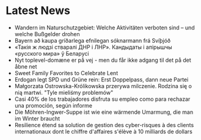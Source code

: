 # Latest News
-  Wandern im Naturschutzgebiet: Welche Aktivitäten verboten sind – und welche Bußgelder drohen
-  Bayern að kaupa gríðarlega efnilegan sóknarmann frá Svíþjóð
-  «Такія ж людзі стваралі ДНР і ЛНР». Кандыдаты і апірышчы «русского мира» ў Беларусі
-  Nyt toplevel-domæne er på vej - men du får ikke adgang til det på det åbne net
-  Sweet Family Favorites to Celebrate Lent
-  Erdogan legt SPD und Grüne rein: Erst Doppelpass, dann neue Partei
-  Małgorzata Ostrowska-Królikowska przerywa milczenie. Rodzina się o nią martwi. "Tyle mieliśmy problemów"
-  Casi 40% de los trabajadores disfruta su empleo como para rechazar una promoción, según informe
-  Die Möhren-Ingwer-Suppe ist wie eine wärmende Umarmung, die man im Winter braucht
-  Resilience étend sa solution de gestion des cyber-risques à des clients internationaux dont le chiffre d'affaires s'élève à 10 milliards de dollars
